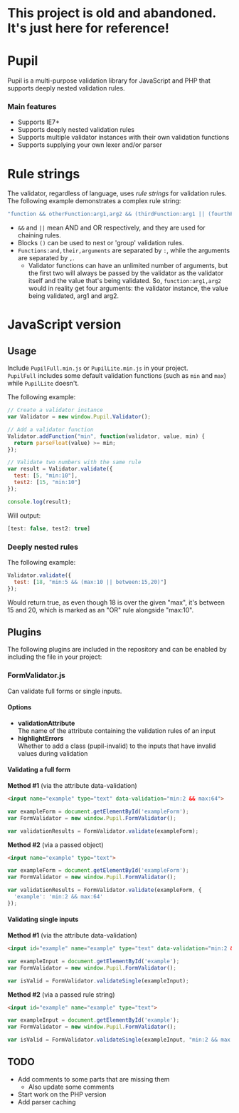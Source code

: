 # This project is old and abandoned. It's just here for reference!

# Pupil
Pupil is a multi-purpose validation library for JavaScript and PHP that supports deeply nested validation rules.

### Main features
* Supports IE7+
* Supports deeply nested validation rules
* Supports multiple validator instances with their own validation functions
* Supports supplying your own lexer and/or parser

# Rule strings
The validator, regardless of language, uses *rule strings* for validation rules.  
The following example demonstrates a complex rule string:
```javascript
"function && otherFunction:arg1,arg2 && (thirdFunction:arg1 || (fourthFunction && fifthFunction:arg1))"
```
* `&&` and `||` mean AND and OR respectively, and they are used for chaining rules.
* Blocks `()` can be used to nest or 'group' validation rules.
* `Functions:and,their,arguments` are separated by `:`, while the arguments are separated by `,`.
  * Validator functions can have an unlimited number of arguments, but the first two will always be passed by the validator as the validator itself and the value that's being validated.
    So, `function:arg1,arg2` would in reality get four arguments: the validator instance, the value being validated, arg1 and arg2.

# JavaScript version

## Usage
Include `PupilFull.min.js` or `PupilLite.min.js` in your project.  
`PupilFull` includes some default validation functions (such as `min` and `max`) while `PupilLite` doesn't.

The following example:
```javascript
// Create a validator instance
var Validator = new window.Pupil.Validator();

// Add a validator function
Validator.addFunction("min", function(validator, value, min) {
  return parseFloat(value) >= min;
});

// Validate two numbers with the same rule
var result = Validator.validate({
  test: [5, "min:10"],
  test2: [15, "min:10"]
});

console.log(result);
```
Will output:
```javascript
[test: false, test2: true]
```

### Deeply nested rules

The following example:
```javascript
Validator.validate({
  test: [18, "min:5 && (max:10 || between:15,20)"]
});
```
Would return true, as even though 18 is over the given "max", it's between 15 and 20, which is marked as an "OR" rule alongside "max:10".

## Plugins
The following plugins are included in the repository and can be enabled by including the file in your project:

### FormValidator.js
Can validate full forms or single inputs.

#### Options
* **validationAttribute**  
  The name of the attribute containing the validation rules of an input
* **highlightErrors**  
  Whether to add a class (pupil-invalid) to the inputs that have invalid values during validation

#### Validating a full form

**Method #1** (via the attribute data-validation)
```html
<input name="example" type="text" data-validation="min:2 && max:64">
```
```javascript
var exampleForm = document.getElementById('exampleForm');
var FormValidator = new window.Pupil.FormValidator();

var validationResults = FormValidator.validate(exampleForm);
```

**Method #2** (via a passed object)
```html
<input name="example" type="text">
```
```javascript
var exampleForm = document.getElementById('exampleForm');
var FormValidator = new window.Pupil.FormValidator();

var validationResults = FormValidator.validate(exampleForm, {
  'example': 'min:2 && max:64'
});
```

#### Validating single inputs

**Method #1** (via the attribute data-validation)
```html
<input id="example" name="example" type="text" data-validation="min:2 && max:64">
```
```javascript
var exampleInput = document.getElementById('example');
var FormValidator = new window.Pupil.FormValidator();

var isValid = FormValidator.validateSingle(exampleInput);
```

**Method #2** (via a passed rule string)
```html
<input id="example" name="example" type="text">
```
```javascript
var exampleInput = document.getElementById('example');
var FormValidator = new window.Pupil.FormValidator();

var isValid = FormValidator.validateSingle(exampleInput, "min:2 && max:64");
```

## TODO
* Add comments to some parts that are missing them
  * Also update some comments
* Start work on the PHP version
* Add parser caching
